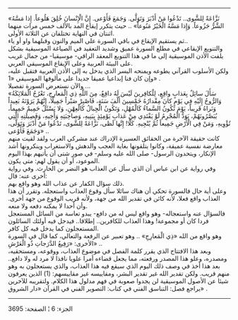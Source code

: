 ------------------------------------------------------------------------

«نَزَّاعَةً لِلشَّوى.. تَدْعُوا مَنْ أَدْبَرَ وَتَوَلَّى. وَجَمَعَ فَأَوْعى. إِنَّ الْإِنْسانَ خُلِقَ هَلُوعاً.
إِذا مَسَّهُ الشَّرُّ جَزُوعاً. وَإِذا مَسَّهُ الْخَيْرُ مَنُوعاً» .. حيث يتكرر إيقاع المد بالألف
خمس مرات منهما اثنتان في النهاية تختلفان عن الثلاثة الأولى.  
ثم يستقيم الإيقاع في باقي السورة على الميم والنون وقبلهما واو أو ياء..  
والتنويع الإيقاعي في مطلع السورة عميق وشديد التعقيد في الصياغة الموسيقية
بشكل يلفت الأذن الموسيقية إلى ما في هذا التنويع المعقد الراقي- موسيقيا-
من جمال غريب على البيئة العربية وعلى الإيقاع الموسيقي العربي.  
ولكن الأسلوب القرآني يطوعه ويمنحه اليسر الذي يدخل به إلى الأذن العربية
فتقبل عليه، وإن كان فنا إبداعيا عميقا جديدا على مألوفها الموسيقي «1» .  
والآن نستعرض السورة تفصيلا ...  
«سَأَلَ سائِلٌ بِعَذابٍ واقِعٍ، لِلْكافِرينَ لَيْسَ لَهُ دافِعٌ، مِنَ اللَّهِ ذِي الْمَعارِجِ، تَعْرُجُ
الْمَلائِكَةُ وَالرُّوحُ إِلَيْهِ فِي يَوْمٍ كانَ مِقْدارُهُ خَمْسِينَ أَلْفَ سَنَةٍ، فَاصْبِرْ صَبْراً جَمِيلًا،
إِنَّهُمْ يَرَوْنَهُ بَعِيداً وَنَراهُ قَرِيباً، يَوْمَ تَكُونُ السَّماءُ كَالْمُهْلِ، وَتَكُونُ الْجِبالُ
كَالْعِهْنِ، وَلا يَسْئَلُ حَمِيمٌ حَمِيماً، يُبَصَّرُونَهُمْ، يَوَدُّ الْمُجْرِمُ لَوْ يَفْتَدِي مِنْ عَذابِ يَوْمِئِذٍ
بِبَنِيهِ، وَصاحِبَتِهِ وَأَخِيهِ، وَفَصِيلَتِهِ الَّتِي تُؤْوِيهِ، وَمَنْ فِي الْأَرْضِ جَمِيعاً ثُمَّ يُنْجِيهِ.
كَلَّا! إِنَّها لَظى، نَزَّاعَةً لِلشَّوى، تَدْعُوا مَنْ أَدْبَرَ وَتَوَلَّى، وَجَمَعَ فَأَوْعى» ..  
كانت حقيقة الآخرة من الحقائق العسيرة الإدراك عند مشركي العرب ولقد لقيت
منهم معارضة نفسية عميقة، وكانوا يتلقونها بغاية العجب والدهش والاستغراب
وينكرونها أشد الإنكار، ويتحدون الرسول- صلى الله عليه وسلم- في صور شتى أن
يأتيهم بهذا اليوم الموعود، أو أن يقول لهم: متى يكون.  
وفي رواية عن ابن عباس أن الذي سأل عن العذاب هو النضر بن الحارث. وفي
رواية أخرى عنه: قال:  
ذلك سؤال الكفار عن عذاب الله وهو واقع بهم.  
وعلى أية حال فالسورة تحكي أن هناك سائلا سأل وقوع العذاب واستعجله. وتقرر
أن هذا العذاب واقع فعلا، لأنه كائن في تقدير الله من جهة، ولأنه قريب
الوقوع من جهة أخرى. وأن أحدا لا يمكنه دفعه ولا منعه.  
فالسؤال عنه واستعجاله- وهو واقع ليس له من دافع- يبدو تعاسة من السائل
المستعجل فردا كان أو مجموعة! وهذا العذاب للكافرين.. إطلاقا.. فيدخل فيه
أولئك السائلون المستعجلون كما يدخل فيه كل كافر.  
وهو واقع من الله «ذِي الْمَعارِجِ» .. وهو تعبير عن الرفعة والتعالي، كما قال
في السورة الأخرى: «رَفِيعُ الدَّرَجاتِ ذُو الْعَرْشِ» ..  
وبعد هذا الافتتاح الذي يقرر كلمة الفصل في موضوع العذاب، ووقوعه،
ومستحقيه، ومصدره، وعلو هذا المصدر ورفعته، مما يجعل قضاءه أمرا علويا
نافذا لا مرد له ولا دافع.. بعد هذا أخذ في وصف ذلك اليوم الذي سيقع فيه
هذا العذاب، والذي يستعجلون به وهو منهم قريب. ولكن تقدير الله غير تقدير
البشر، ومقاييسه غير مقاييسهم: (1) الذين يعرفون شيئا عن الأصول الموسيقية
لن يجدوا صعوبة في فهم مدلول هذا الكلام. ولتقريبه للآخرين يراجع فصل:
التناسق الفني في كتاب: التصوير الفني في القرآن «دار الشروق» .

------------------------------------------------------------------------

الجزء: 6 ¦ الصفحة: 3695
